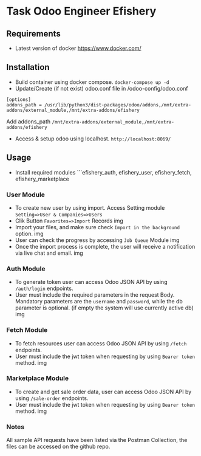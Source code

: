 # Task Odoo Engineer Efishery
## Requirements
- Latest version of docker https://www.docker.com/
## Installation
- Build container using docker compose. ```docker-compose up -d```
- Update/Create (if not exist) odoo.conf file in /odoo-config/odoo.conf
```
[options]
addons_path = /usr/lib/python3/dist-packages/odoo/addons,/mnt/extra-addons/external_module,/mnt/extra-addons/efishery
```
Add addons_path ```/mnt/extra-addons/external_module,/mnt/extra-addons/efishery```

- Access & setup odoo using localhost. ```http://localhost:8069/```
## Usage
- Install required modules ```efishery_auth, efishery_user, efishery_fetch, efishery_marketplace
### User Module
- To create new user by using import. Access Setting module ```Setting=>User & Companies=>Users```
- Clik Button ```Favorites=>Import``` Records
img
- Import your files, and make sure check ```Import in the background``` option.
img
- User can check the progress by accessing ```Job Queue``` Module
img
- Once the import process is complete, the user will receive a notification via live chat and email.
img

### Auth Module
- To generate token user can access Odoo JSON API by using ```/auth/login``` endpoints.
- User must include the required parameters in the request Body. Mandatory parameters are the ```username``` and ```password```, while the db parameter is optional. (if empty the system will use currently active db)
img

### Fetch Module
- To fetch resources user can access Odoo JSON API by using ```/fetch``` endpoints.
- User must include the jwt token when requesting by using ```Bearer token``` method.
img

### Marketplace Module
- To create and get sale order data, user can access Odoo JSON API by using ```/sale-order``` endpoints.
- User must include the jwt token when requesting by using ```Bearer token``` method.
img

### Notes
All sample API requests have been listed via the Postman Collection, the files can be accessed on the github repo.
